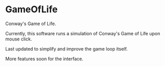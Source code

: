 # GameOfLife

Conway's Game of Life.

Currently, this software runs a simulation of Conway's Game of Life upon mouse click.

Last updated to simplify and improve the game loop itself.

More features soon for the interface.